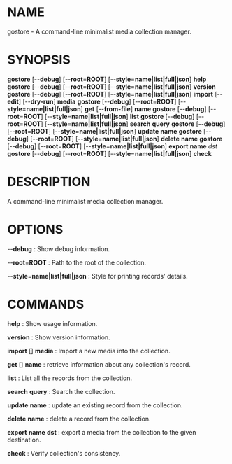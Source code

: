 
# NAME
gostore - A command-line minimalist media collection manager.

# SYNOPSIS
**gostore** [--**debug**] [--**root**=**ROOT**] [--**style**=**name|list|full|json**] **help**
**gostore** [--**debug**] [--**root**=**ROOT**] [--**style**=**name|list|full|json**] **version**
**gostore** [--**debug**] [--**root**=**ROOT**] [--**style**=**name|list|full|json**] **import** [--**edit**] [--**dry-run**] **media**
**gostore** [--**debug**] [--**root**=**ROOT**] [--**style**=**name|list|full|json**] **get** [--**from-file**] **name**
**gostore** [--**debug**] [--**root**=**ROOT**] [--**style**=**name|list|full|json**] **list**
**gostore** [--**debug**] [--**root**=**ROOT**] [--**style**=**name|list|full|json**] **search** **query**
**gostore** [--**debug**] [--**root**=**ROOT**] [--**style**=**name|list|full|json**] **update** **name**
**gostore** [--**debug**] [--**root**=**ROOT**] [--**style**=**name|list|full|json**] **delete** **name**
**gostore** [--**debug**] [--**root**=**ROOT**] [--**style**=**name|list|full|json**] **export** **name** *dst*
**gostore** [--**debug**] [--**root**=**ROOT**] [--**style**=**name|list|full|json**] **check**

# DESCRIPTION
A command-line minimalist media collection manager.

# OPTIONS
--**debug**
: Show debug information.

--**root**=**ROOT**
: Path to the root of the collection.

--**style**=**name|list|full|json**
: Style for printing records' details.

# COMMANDS
**help**
: Show usage information.

**version**
: Show version information.

**import** [<flags>] **media**
: Import a new media into the collection.

**get** [<flags>] **name**
: retrieve information about any collection's record.

**list**
: List all the records from the collection.

**search** **query**
: Search the collection.

**update** **name**
: update an existing record from the collection.

**delete** **name**
: delete a record from the collection.

**export** **name** **dst**
: export a media from the collection to the given destination.

**check**
: Verify collection's consistency.

